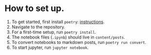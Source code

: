 # How to set up.

1. To get started, first install `poetry`: [instructions](https://python-poetry.org/docs/#installation).
2. Navigate to the repository.
3. For a first-time setup, run `poetry install`.
4. The notebook files (`.ipynb`) should live in `content/posts`.
5. To convert notebooks to markdown posts, run `poetry run convert`.
6. To start jupyter, run `jupyter notebook`.
